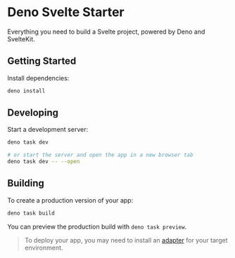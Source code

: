 # Deno Svelte Starter

Everything you need to build a Svelte project, powered by Deno and SvelteKit.

## Getting Started

Install dependencies:

```bash
deno install
```

## Developing

Start a development server:

```bash
deno task dev

# or start the server and open the app in a new browser tab  
deno task dev -- --open
```

## Building

To create a production version of your app:

```bash
deno task build
```

You can preview the production build with `deno task preview`.

> To deploy your app, you may need to install an
> [adapter](https://svelte.dev/docs/kit/adapters) for your target environment.

